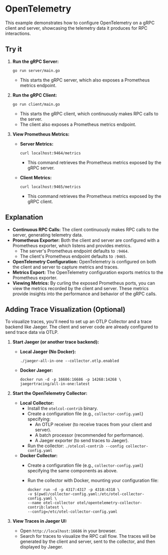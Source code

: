 # OpenTelemetry

This example demonstrates how to configure OpenTelemetry on a gRPC client
and server, showcasing the telemetry data it produces for RPC interactions.

## Try it

1.  **Run the gRPC Server:**

    ```
    go run server/main.go
    ```

    * This starts the gRPC server, which also exposes a Prometheus
        metrics endpoint.

2.  **Run the gRPC Client:**

    ```
    go run client/main.go
    ```

    * This starts the gRPC client, which continuously makes RPC calls
        to the server.
    * The client also exposes a Prometheus metrics endpoint.

3.  **View Prometheus Metrics:**

    * **Server Metrics:**

        ```
        curl localhost:9464/metrics
        ```

        * This command retrieves the Prometheus metrics exposed by the
            gRPC server.

    * **Client Metrics:**

        ```
        curl localhost:9465/metrics
        ```

        * This command retrieves the Prometheus metrics exposed by the
            gRPC client.

## Explanation

* **Continuous RPC Calls:** The client continuously makes RPC calls to
    the server, generating telemetry data.
* **Prometheus Exporter:** Both the client and server are configured
    with a Prometheus exporter, which listens and provides metrics.
    * The server's Prometheus endpoint defaults to `:9464`.
    * The client's Prometheus endpoint defaults to `:9465`.
* **OpenTelemetry Configuration:** OpenTelemetry is configured on both
    the client and server to capture metrics and traces.
* **Metrics Export:** The OpenTelemetry configuration exports metrics to
    the Prometheus exporter.
* **Viewing Metrics:** By curling the exposed Prometheus ports, you can
    view the metrics recorded by the client and server. These metrics
    provide insights into the performance and behavior of the gRPC calls.

## Adding Trace Visualization (Optional)

To visualize traces, you'll need to set up an OTLP Collector and a trace
backend like Jaeger. The client and server code are already configured
to send trace data via OTLP.

1.  **Start Jaeger (or another trace backend):**

    * **Local Jaeger (No Docker):**

        ```
        ./jaeger-all-in-one --collector.otlp.enabled
        ```

    * **Docker Jaeger:**

        ```
        docker run -d -p 16686:16686 -p 14268:14268 \
        jaegertracing/all-in-one:latest
        ```

2.  **Start the OpenTelemetry Collector:**

    * **Local Collector:**
        * Install the `otelcol-contrib` binary.
        * Create a configuration file (e.g., `collector-config.yaml`)
            specifying:
            * An OTLP receiver (to receive traces from your client and
                server).
            * A batch processor (recommended for performance).
            * A Jaeger exporter (to send traces to Jaeger).
        * Run the collector: `./otelcol-contrib --config collector-config.yaml`
    * **Docker Collector:**
        * Create a configuration file (e.g., `collector-config.yaml`)
            specifying the same components as above.
        * Run the collector with Docker, mounting your configuration
            file:

            ```
            docker run -d -p 4317:4317 -p 4318:4318 \
            -v $(pwd)/collector-config.yaml:/etc/otel-collector-config.yaml \
            --name otel-collector otel/opentelemetry-collector-contrib:latest \
            --config=/etc/otel-collector-config.yaml
            ```

3.  **View Traces in Jaeger UI:**

    * Open `http://localhost:16686` in your browser.
    * Search for traces to visualize the RPC call flow. The traces will
        be generated by the client and server, sent to the collector,
        and then displayed by Jaeger.
